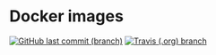 # Docker images

[![GitHub last commit (branch)](https://img.shields.io/github/last-commit/qnimbus/docker-images/master?style=for-the-badge)](https://github.com/QNimbus/docker-images) [![Travis (.org) branch](https://img.shields.io/travis/qnimbus/docker-images/master?style=for-the-badge)](https://travis-ci.org/github/QNimbus/docker-images)
